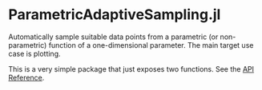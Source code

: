 
# ParametricAdaptiveSampling.jl

Automatically sample suitable data points from a parametric (or non-parametric) function of a one-dimensional parameter. The main target use case is plotting.

This is a very simple package that just exposes two functions. See the [API Reference](api.md).

